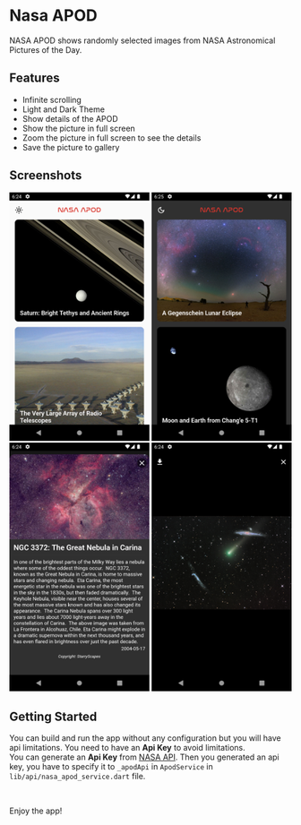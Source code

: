 # Nasa APOD

NASA APOD shows randomly selected images from NASA Astronomical Pictures of the Day.

## Features

- Infinite scrolling
- Light and Dark Theme
- Show details of the APOD
- Show the picture in full screen
- Zoom the picture in full screen to see the details
- Save the picture to gallery

## Screenshots

<img src="screenshots/light_theme.png" width="250"> <img src="screenshots/dark_theme.png" width="250"><br>
<img src="screenshots/details_screen.png" width="250"> <img src="screenshots/full_image_screen.png" width="250">

## Getting Started

You can build and run the app without any configuration but you will have api limitations. You need to have an **Api Key** to avoid limitations.<br>
You can generate an **Api Key** from [NASA API](https://api.nasa.gov/). Then you generated an api key, you have to specify it to `_apodApi` in `ApodService` in `lib/api/nasa_apod_service.dart` file.

<br>

Enjoy the app!